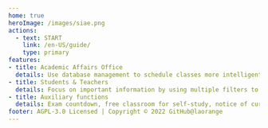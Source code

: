 ```yaml
---
home: true
heroImage: /images/siae.png
actions:
  - text: START
    link: /en-US/guide/
    type: primary
features:
- title: Academic Affairs Office
  details: Use database management to schedule classes more intelligently by detecting time, place and teacher conflicts.
- title: Students & Teachers
  details: Focus on important information by using multiple filters to avoid irrelevant notifications.
- title: Auxiliary functions
  details: Exam countdown, free classroom for self-study, notice of curriculum change...
footer: AGPL-3.0 Licensed | Copyright © 2022 GitHub@laorange
---
```

